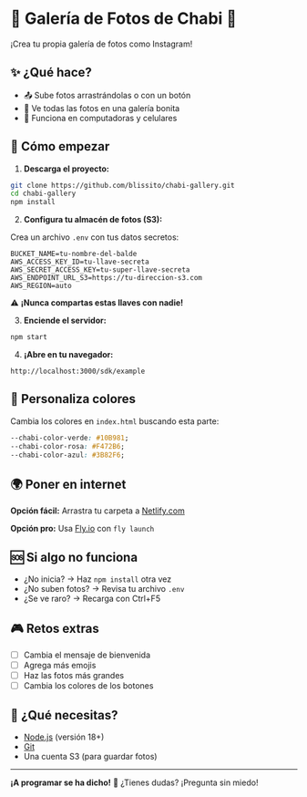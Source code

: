 # 🎉 Galería de Fotos de Chabi 📸

¡Crea tu propia galería de fotos como Instagram!

## ✨ ¿Qué hace?

- 📤 Sube fotos arrastrándolas o con un botón
- 👀 Ve todas las fotos en una galería bonita  
- 📱 Funciona en computadoras y celulares

## 🚀 Cómo empezar

1. **Descarga el proyecto:**
```bash
git clone https://github.com/blissito/chabi-gallery.git
cd chabi-gallery
npm install
```

2. **Configura tu almacén de fotos (S3):**

Crea un archivo `.env` con tus datos secretos:
```
BUCKET_NAME=tu-nombre-del-balde
AWS_ACCESS_KEY_ID=tu-llave-secreta
AWS_SECRET_ACCESS_KEY=tu-super-llave-secreta
AWS_ENDPOINT_URL_S3=https://tu-direccion-s3.com
AWS_REGION=auto
```

⚠️ **¡Nunca compartas estas llaves con nadie!**

3. **Enciende el servidor:**
```bash
npm start
```

4. **¡Abre en tu navegador:**
```
http://localhost:3000/sdk/example
```

## 🎨 Personaliza colores

Cambia los colores en `index.html` buscando esta parte:
```css
--chabi-color-verde: #10B981;
--chabi-color-rosa: #F472B6;
--chabi-color-azul: #3B82F6;
```

## 🌍 Poner en internet

**Opción fácil:** Arrastra tu carpeta a [Netlify.com](https://netlify.com)

**Opción pro:** Usa [Fly.io](https://fly.io) con `fly launch`

## 🆘 Si algo no funciona

- ¿No inicia? → Haz `npm install` otra vez
- ¿No suben fotos? → Revisa tu archivo `.env`
- ¿Se ve raro? → Recarga con Ctrl+F5

## 🎮 Retos extras

- [ ] Cambia el mensaje de bienvenida
- [ ] Agrega más emojis
- [ ] Haz las fotos más grandes
- [ ] Cambia los colores de los botones

## 🔧 ¿Qué necesitas?

- [Node.js](https://nodejs.org/) (versión 18+)
- [Git](https://git-scm.com/)
- Una cuenta S3 (para guardar fotos)

---

**¡A programar se ha dicho!** 🚀 ¿Tienes dudas? ¡Pregunta sin miedo!